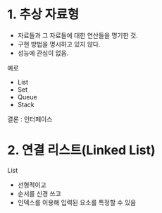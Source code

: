 
# 1. 추상 자료형

- 자료들과 그 자료들에 대한 연산들을 명기한 것.
- 구현 방법을 명시하고 있지 않다.
- 성능에 관심이 없음.

예로
- List
- Set
- Queue
- Stack

결론 : 인터페이스

# 2. 연결 리스트(Linked List)

List
- 선형적이고
- 순서를 신경 쓰고
- 인덱스를 이용해 입력된 요소를 특정할 수 있음